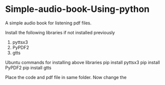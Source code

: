 # Simple-audio-book-Using-python
A simple audio book for listening pdf files.

Install the following libraries if not installed previously

1) pyttsx3
2) PyPDF2
3) gtts

Ubuntu commands for installing above libraries
pip install pyttsx3
pip install PyPDF2
pip install gtts

Place the code and pdf file in same folder. 
Now change the 
